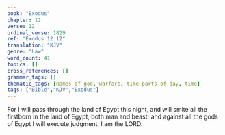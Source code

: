 ```yaml
---
book: "Exodus"
chapter: 12
verse: 12
ordinal_verse: 1829
ref: "Exodus 12:12"
translation: "KJV"
genre: "Law"
word_count: 41
topics: []
cross_references: []
grammar_tags: []
thematic_tags: [names-of-god, warfare, time-parts-of-day, time]
tags: ["Bible","KJV","Exodus"]
---
```

For I will pass through the land of Egypt this night, and will smite all the firstborn in the land of Egypt, both man and beast; and against all the gods of Egypt I will execute judgment: I am the LORD.
